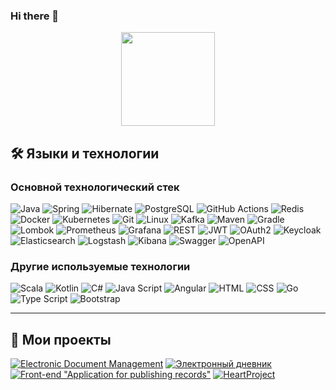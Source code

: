 ### Hi there 👋

<p align='center'>
   <a href="https://github-readme-stats.vercel.app/api?username=maksim25y&show_icons=true&count_private=true">
       <img height=150 src="https://github-readme-stats.vercel.app/api?username=maksim25y&show_icons=true&count_private=true"/></a>
</p>

## :hammer_and_wrench: Языки и технологии
### Основной технологический стек
![Java](https://img.shields.io/badge/Java-ED8B00?style=for-the-badge&logo=java&logoColor=white) 
![Spring](https://img.shields.io/badge/Spring-6DB33F?style=for-the-badge&logo=spring&logoColor=white) 
![Hibernate](https://img.shields.io/badge/Hibernate-59666C?style=for-the-badge&logo=hibernate&logoColor=white) 
![PostgreSQL](https://img.shields.io/badge/PostgreSQL-336791?style=for-the-badge&logo=postgresql&logoColor=white) 
![GitHub Actions](https://img.shields.io/badge/GitHub_Actions-2088FF?style=for-the-badge&logo=github&logoColor=white) 
![Redis](https://img.shields.io/badge/Redis-DC382D?style=for-the-badge&logo=redis&logoColor=white) 
![Docker](https://img.shields.io/badge/Docker-2496ED?style=for-the-badge&logo=docker&logoColor=white) 
![Kubernetes](https://img.shields.io/badge/Kubernetes-326CE5?style=for-the-badge&logo=kubernetes&logoColor=white) 
![Git](https://img.shields.io/badge/Git-F05032?style=for-the-badge&logo=git&logoColor=white) 
![Linux](https://img.shields.io/badge/Linux-FCC624?style=for-the-badge&logo=linux&logoColor=black) 
![Kafka](https://img.shields.io/badge/Apache_Kafka-231F20?style=for-the-badge&logo=apachekafka&logoColor=white) 
![Maven](https://img.shields.io/badge/Maven-C71A36?style=for-the-badge&logo=apachemaven&logoColor=white) 
![Gradle](https://img.shields.io/badge/Gradle-02303A?style=for-the-badge&logo=gradle&logoColor=white) 
![Lombok](https://img.shields.io/badge/Lombok-FF4088?style=for-the-badge) 
![Prometheus](https://img.shields.io/badge/Prometheus-E6522C?style=for-the-badge&logo=prometheus&logoColor=white) 
![Grafana](https://img.shields.io/badge/Grafana-F46800?style=for-the-badge&logo=grafana&logoColor=white) 
![REST](https://img.shields.io/badge/REST-000000?style=for-the-badge) 
![JWT](https://img.shields.io/badge/JWT-000000?style=for-the-badge) 
![OAuth2](https://img.shields.io/badge/OAuth2-4285F4?style=for-the-badge) 
![Keycloak](https://img.shields.io/badge/Keycloak-003366?style=for-the-badge&logo=keycloak&logoColor=white) 
![Elasticsearch](https://img.shields.io/badge/Elasticsearch-005571?style=for-the-badge&logo=elasticsearch&logoColor=white) 
![Logstash](https://img.shields.io/badge/Logstash-005571?style=for-the-badge&logo=logstash&logoColor=white) 
![Kibana](https://img.shields.io/badge/Kibana-005571?style=for-the-badge&logo=kibana&logoColor=white) 
![Swagger](https://img.shields.io/badge/Swagger-85EA2D?style=for-the-badge&logo=swagger&logoColor=white) 
![OpenAPI](https://img.shields.io/badge/OpenAPI-652B90?style=for-the-badge&logo=openapiinitiative&logoColor=white) 
### Другие используемые технологии
![Scala](https://img.shields.io/badge/Scala-ED8B00?style=for-the-badge&logo=scala&logoColor=white) 
![Kotlin](https://img.shields.io/badge/Kotlin-0095D5?style=for-the-badge&logo=kotlin&logoColor=white) 
![C#](https://img.shields.io/badge/C%23-239120?style=for-the-badge&logo=csharp&logoColor=white) 
![Java Script](https://img.shields.io/badge/JS-6DB33F?style=for-the-badge&logo=javascript&logoColor=white) 
![Angular](https://img.shields.io/badge/Angular-F05032?style=for-the-badge&logo=angular&logoColor=white) 
![HTML](https://img.shields.io/badge/HTML-F46800?style=for-the-badge&logo=html5&logoColor=white) 
![CSS](https://img.shields.io/badge/CSS-2088FF?style=for-the-badge&logo=css3&logoColor=white) 
![Go](https://img.shields.io/badge/GO-2496ED?style=for-the-badge&logo=go&logoColor=white) 
![Type Script](https://img.shields.io/badge/TypeScript-2496ED?style=for-the-badge&logo=typescript&logoColor=white) 
![Bootstrap](https://img.shields.io/badge/Bootstrap-2496ED?style=for-the-badge&logo=bootstrap&logoColor=white) 

---

## 📂 Мои проекты
[![Electronic Document Management](https://github-readme-stats.vercel.app/api/pin/?username=maksim25y&repo=CaseLabProject&theme=radical)](https://github.com/maksim25y/CaseLabProject)
[![Электронный дневник](https://github-readme-stats.vercel.app/api/pin/?username=maksim25y&repo=ProjectNaumen&theme=radical)](https://github.com/maksim25y/ProjectNaumen)
[![Front-end "Application for publishing records"](https://github-readme-stats.vercel.app/api/pin/?username=maksim25y&repo=clientApp&theme=radical)](https://github.com/maksim25y/clientApp)
[![HeartProject](https://github-readme-stats.vercel.app/api/pin/?username=maksim25y&repo=HeartBackend&theme=radical)](https://github.com/maksim25y/HeartBackend)
